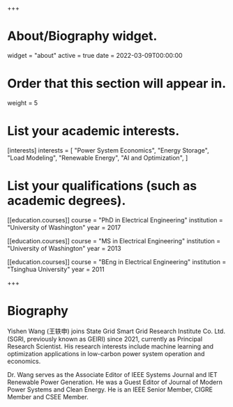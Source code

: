 +++
# About/Biography widget.
widget = "about"
active = true
date = 2022-03-09T00:00:00

# Order that this section will appear in.
weight = 5

# List your academic interests.
[interests]
  interests = [
    "Power System Economics",
    "Energy Storage",
    "Load Modeling",
    "Renewable Energy",
    "AI and Optimization",
  ]

# List your qualifications (such as academic degrees).
[[education.courses]]
  course = "PhD in Electrical Engineering"
  institution = "University of Washington"
  year = 2017

[[education.courses]]
  course = "MS in Electrical Engineering"
  institution = "University of Washington"
  year = 2013

[[education.courses]]
  course = "BEng in Electrical Engineering"
  institution = "Tsinghua University"
  year = 2011
 
+++

# Biography

Yishen Wang (王轶申) joins State Grid Smart Grid Research Institute Co. Ltd. (SGRI, previously known as GEIRI) since 2021, currently as Principal Research Scientist. His research interests include machine learning and optimization applications in low-carbon power system operation and economics.

Dr. Wang serves as the Associate Editor of IEEE Systems Journal and IET Renewable Power Generation. He was a Guest Editor of Journal of Modern Power Systems and Clean Energy. He is an IEEE Senior Member, CIGRE Member and CSEE Member. 
